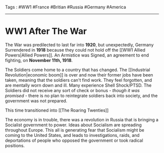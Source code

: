Tags : #WW1 #France #Britian #Russia #Germany #America
___
# WW1 After The War
The War was predilected to last far into **1920**, but unexpectedly, Germany Surrendered in **1918** because they could not hold off the [[WW1 Allied Powers|Allied Powers]]. An Armistice was Signed, an agreement to end fighting, on **November 11th, 1918**.

The Soldiers come home to a country that has changed. The [[Industrial Revolution|economic boom]] is over and now their former jobs have been taken, meaning that the soldiers can't find work. They feel forgotten, and are mentally worn down and ill. Many experience Shell Shock/PTSD.
The Soldiers did not receive any sort of check or bonus - *though it was promised* - there is no plan to reintegrate soldiers back into society, and the government was not prepared.

This time transitioned into [[The Roaring Twenties]]

The economy is in trouble, there was a revolution in Russia that is bringing a Socialist government to power. Ideas about Socialism are spreading throughout Europe. This all is generating fear that Socialism might be coming to the United States,  and leads to investigations, raids, and deportations of people who opposed the government or took radical positions.